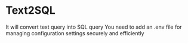 # Text2SQL
It will convert text query into SQL query
You need to add an .env file for managing configuration settings securely and efficiently
